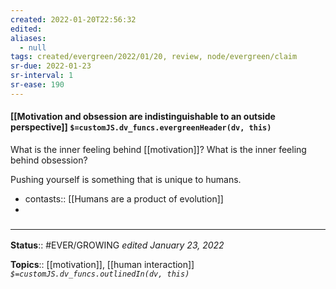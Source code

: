```yaml
---
created: 2022-01-20T22:56:32 
edited: 
aliases:
  - null
tags: created/evergreen/2022/01/20, review, node/evergreen/claim
sr-due: 2022-01-23
sr-interval: 1
sr-ease: 190
---
```


#### [[Motivation and obsession are indistinguishable to an outside perspective]] `$=customJS.dv_funcs.evergreenHeader(dv, this)`

What is the inner feeling behind [[motivation]]? What is the inner feeling behind obsession?

Pushing yourself is something that is unique to humans.
- contasts:: [[Humans are a product of evolution]]
- 

### <hr class="footnote"/>

**Status**:: #EVER/GROWING
*edited January 23, 2022*

**Topics**:: [[motivation]], [[human interaction]]
*`$=customJS.dv_funcs.outlinedIn(dv, this)`*


